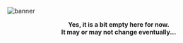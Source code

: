 ![banner](https://i.imgur.com/K7vQijv.png)

<p align="center"><b>
Yes, it is a bit empty here for now.
<br>
It may or may not change eventually...
</b></p>
